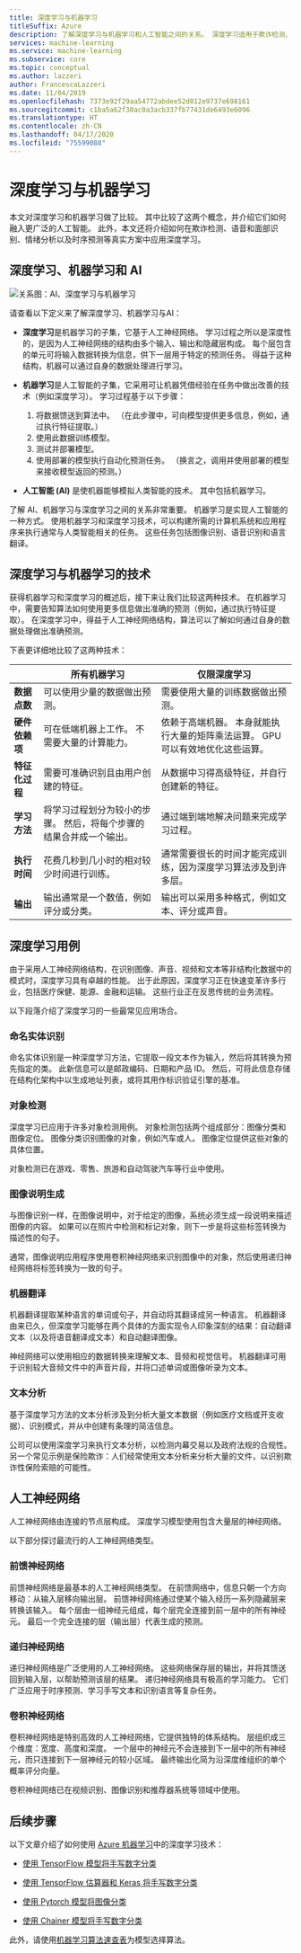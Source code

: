```yaml
---
title: 深度学习与机器学习
titleSuffix: Azure
description: 了解深度学习与机器学习和人工智能之间的关系。 深度学习适用于欺诈检测、语音和面部识别、情绪分析以及时序预测等方案。
services: machine-learning
ms.service: machine-learning
ms.subservice: core
ms.topic: conceptual
ms.author: lazzeri
author: FrancescaLazzeri
ms.date: 11/04/2019
ms.openlocfilehash: 7373e92f29aa54772abdee52d012e9737e698161
ms.sourcegitcommit: c1ba5a62f30ac0a3acb337fb77431de6493e6096
ms.translationtype: HT
ms.contentlocale: zh-CN
ms.lasthandoff: 04/17/2020
ms.locfileid: "75599088"
---
```

# <a name="deep-learning-vs-machine-learning"></a>深度学习与机器学习

本文对深度学习和机器学习做了比较。 其中比较了这两个概念，并介绍它们如何融入更广泛的人工智能。 此外，本文还将介绍如何在欺诈检测、语音和面部识别、情绪分析以及时序预测等真实方案中应用深度学习。

## <a name="deep-learning-machine-learning-and-ai"></a>深度学习、机器学习和 AI

![关系图：AI、深度学习与机器学习](./media/concept-deep-learning-vs-machine-learning/ai-vs-machine-learning-vs-deep-learning.png)

请查看以下定义来了解深度学习、机器学习与AI：

- **深度学习**是机器学习的子集，它基于人工神经网络。 学习过程之所以是深度性的，是因为人工神经网络的结构由多个输入、输出和隐藏层构成。   每个层包含的单元可将输入数据转换为信息，供下一层用于特定的预测任务。 得益于这种结构，机器可以通过自身的数据处理进行学习。

- **机器学习**是人工智能的子集，它采用可让机器凭借经验在任务中做出改善的技术（例如深度学习）。 学习过程基于以下步骤： 

   1. 将数据馈送到算法中。 （在此步骤中，可向模型提供更多信息，例如，通过执行特征提取。）
   1. 使用此数据训练模型。
   1. 测试并部署模型。
   1. 使用部署的模型执行自动化预测任务。 （换言之，调用并使用部署的模型来接收模型返回的预测。）

- **人工智能 (AI)** 是使机器能够模拟人类智能的技术。 其中包括机器学习。 
 
了解 AI、机器学习与深度学习之间的关系非常重要。 机器学习是实现人工智能的一种方式。 使用机器学习和深度学习技术，可以构建所需的计算机系统和应用程序来执行通常与人类智能相关的任务。 这些任务包括图像识别、语音识别和语言翻译。

## <a name="techniques-of-deep-learning-vs-machine-learning"></a>深度学习与机器学习的技术 

获得机器学习和深度学习的概述后，接下来让我们比较这两种技术。 在机器学习中，需要告知算法如何使用更多信息做出准确的预测（例如，通过执行特征提取）。 在深度学习中，得益于人工神经网络结构，算法可以了解如何通过自身的数据处理做出准确预测。

下表更详细地比较了这两种技术：

| |所有机器学习 |仅限深度学习|
|---|---|---|
|  **数据点数** | 可以使用少量的数据做出预测。 | 需要使用大量的训练数据做出预测。 |
|  **硬件依赖项** | 可在低端机器上工作。 不需要大量的计算能力。 | 依赖于高端机器。 本身就能执行大量的矩阵乘法运算。 GPU 可以有效地优化这些运算。 |
|  **特征化过程** | 需要可准确识别且由用户创建的特征。 | 从数据中习得高级特征，并自行创建新的特征。 |
|  **学习方法** | 将学习过程划分为较小的步骤。 然后，将每个步骤的结果合并成一个输出。 | 通过端到端地解决问题来完成学习过程。 |
|  **执行时间** | 花费几秒到几小时的相对较少时间进行训练。 | 通常需要很长的时间才能完成训练，因为深度学习算法涉及到许多层。 |
|  **输出** | 输出通常是一个数值，例如评分或分类。 | 输出可以采用多种格式，例如文本、评分或声音。 |

## <a name="deep-learning-use-cases"></a>深度学习用例

由于采用人工神经网络结构，在识别图像、声音、视频和文本等非结构化数据中的模式时，深度学习具有卓越的性能。 出于此原因，深度学习正在快速变革许多行业，包括医疗保健、能源、金融和运输。 这些行业正在反思传统的业务流程。 

以下段落介绍了深度学习的一些最常见应用场合。

### <a name="named-entity-recognition"></a>命名实体识别

命名实体识别是一种深度学习方法，它提取一段文本作为输入，然后将其转换为预先指定的类。 此新信息可以是邮政编码、日期和产品 ID。 然后，可将此信息存储在结构化架构中以生成地址列表，或将其用作标识验证引擎的基准。

### <a name="object-detection"></a>对象检测

深度学习已应用于许多对象检测用例。 对象检测包括两个组成部分：图像分类和图像定位。 图像分类识别图像的对象，例如汽车或人。  图像定位提供这些对象的具体位置。  

对象检测已在游戏、零售、旅游和自动驾驶汽车等行业中使用。

### <a name="image-caption-generation"></a>图像说明生成

与图像识别一样，在图像说明中，对于给定的图像，系统必须生成一段说明来描述图像的内容。 如果可以在照片中检测和标记对象，则下一步是将这些标签转换为描述性的句子。 

通常，图像说明应用程序使用卷积神经网络来识别图像中的对象，然后使用递归神经网络将标签转换为一致的句子。

### <a name="machine-translation"></a>机器翻译

机器翻译提取某种语言的单词或句子，并自动将其翻译成另一种语言。 机器翻译由来已久，但深度学习能够在两个具体的方面实现令人印象深刻的结果：自动翻译文本（以及将语音翻译成文本）和自动翻译图像。

神经网络可以使用相应的数据转换来理解文本、音频和视觉信号。 机器翻译可用于识别较大音频文件中的声音片段，并将口述单词或图像听录为文本。

### <a name="text-analytics"></a>文本分析

基于深度学习方法的文本分析涉及到分析大量文本数据（例如医疗文档或开支收据）、识别模式，并从中创建有条理的简洁信息。

公司可以使用深度学习来执行文本分析，以检测内幕交易以及政府法规的合规性。 另一个常见示例是保险欺诈：人们经常使用文本分析来分析大量的文件，以识别欺诈性保险索赔的可能性。 

## <a name="artificial-neural-networks"></a>人工神经网络

人工神经网络由连接的节点层构成。 深度学习模型使用包含大量层的神经网络。 

以下部分探讨最流行的人工神经网络类型。

### <a name="feedforward-neural-network"></a>前馈神经网络

前馈神经网络是最基本的人工神经网络类型。 在前馈网络中，信息只朝一个方向移动：从输入层移向输出层。 前馈神经网络通过使某个输入经历一系列隐藏层来转换该输入。 每个层由一组神经元组成，每个层完全连接到前一层中的所有神经元。 最后一个完全连接的层（输出层）代表生成的预测。

### <a name="recurrent-neural-network"></a>递归神经网络

递归神经网络是广泛使用的人工神经网络。 这些网络保存层的输出，并将其馈送回到输入层，以帮助预测该层的结果。 递归神经网络具有极高的学习能力。 它们广泛应用于时序预测、学习手写文本和识别语言等复杂任务。

### <a name="convolutional-neural-networks"></a>卷积神经网络

卷积神经网络是特别高效的人工神经网络，它提供独特的体系结构。 层组织成三个维度：宽度、高度和深度。 一个层中的神经元不会连接到下一层中的所有神经元，而只连接到下一层神经元的较小区域。 最终输出化简为沿深度维组织的单个概率评分向量。 

卷积神经网络已在视频识别、图像识别和推荐器系统等领域中使用。

## <a name="next-steps"></a>后续步骤

以下文章介绍了如何使用 [Azure 机器学习](/machine-learning/service/?WT.mc_id=docs-article-lazzeri)中的深度学习技术：

- [使用 TensorFlow 模型将手写数字分类](/machine-learning/service/how-to-train-tensorflow?WT.mc_id=docs-article-lazzeri)

- [使用 TensorFlow 估算器和 Keras 将手写数字分类](/machine-learning/service/how-to-train-keras?WT.mc_id=docs-article-lazzeri)

- [使用 Pytorch 模型将图像分类](/machine-learning/service/how-to-train-pytorch?WT.mc_id=docs-article-lazzeri)

- [使用 Chainer 模型将手写数字分类](/machine-learning/service/how-to-train-chainer?WT.mc_id=docs-article-lazzeri)

此外，请使用[机器学习算法速查表](algorithm-cheat-sheet.md)为模型选择算法。
